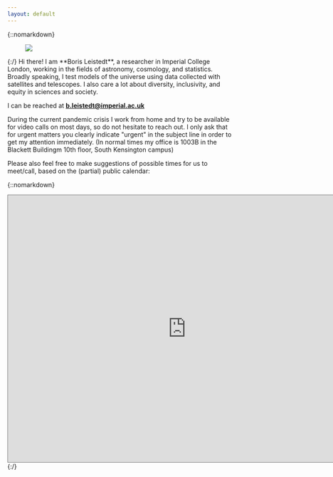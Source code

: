 ```yaml
---
layout: default
---
```


<div class="lead pretty-links">

{::nomarkdown}
<figure class="site-profile">
    <img src="{{ site.baseurl }}/assets/img/me10.jpg">
</figure>
{:/}
Hi there! I am **Boris Leistedt**, a researcher in Imperial College London, working in the fields of astronomy, cosmology, and statistics. Broadly speaking, I test models of the universe using data collected with satellites and telescopes. I also care a lot about diversity, inclusivity, and equity in sciences and society.

I can be reached at **b.leistedt@imperial.ac.uk**

During the current pandemic crisis I work from home and try to be available for video calls on most days, so do not hesitate to reach out. I only ask that for urgent matters you clearly indicate "urgent" in the subject line in order to get my attention immediately. (In normal times my office is 1003B in the Blackett Buildingm 10th floor, South Kensington campus)

Please also feel free to make suggestions of possible times for us to meet/call, based on the (partial) public calendar:

{::nomarkdown}
<iframe src="https://calendar.google.com/calendar/embed?height=600&amp;wkst=2&amp;bgcolor=%23ffffff&amp;ctz=Europe%2FLondon&amp;src=bWE3bTNkMWNvNXBwbHNya2FjbjNzdmViN3NAZ3JvdXAuY2FsZW5kYXIuZ29vZ2xlLmNvbQ&amp;color=%23F4511E&amp;showCalendars=0&amp;showDate=1&amp;mode=WEEK&amp;showTabs=0&amp;showPrint=0&amp;showNav=1&amp;showTitle=0" style="border:solid 1px #777" width="800" height="600" frameborder="0" scrolling="no"></iframe></iframe>
{:/}

</div>

